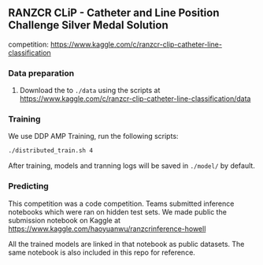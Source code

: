 ## RANZCR CLiP - Catheter and Line Position Challenge Silver Medal Solution

competition: https://www.kaggle.com/c/ranzcr-clip-catheter-line-classification

### Data preparation

1. Download the  to `./data` using the scripts at https://www.kaggle.com/c/ranzcr-clip-catheter-line-classification/data

### Training

We use DDP AMP Training, run the following scripts:

```bash
./distributed_train.sh 4
```

After training, models and tranning logs will be saved in `./model/` by default.


### Predicting

This competition was a code competition. Teams submitted inference notebooks which were ran on hidden test sets. We made public the submission notebook on Kaggle at https://www.kaggle.com/haoyuanwu/ranzcrinference-howell

All the trained models are linked in that notebook as public datasets. The same notebook is also included in this repo for reference.

